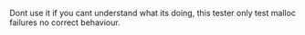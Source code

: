 Dont use it if you cant understand what its doing, this tester only test malloc failures no correct behaviour.
